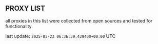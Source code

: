 ## PROXY LIST

all proxies in this list were collected from open sources and tested for functionality

last update: `2025-03-23 06:36:39.439460+00:00` UTC